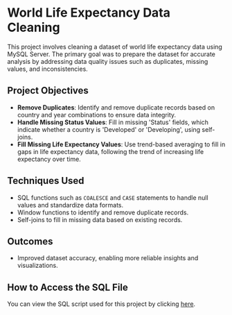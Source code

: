 # World Life Expectancy Data Cleaning

This project involves cleaning a dataset of world life expectancy data using MySQL Server. The primary goal was to prepare the dataset for accurate analysis by addressing data quality issues such as duplicates, missing values, and inconsistencies.

## Project Objectives

- **Remove Duplicates**: Identify and remove duplicate records based on country and year combinations to ensure data integrity.
- **Handle Missing Status Values**: Fill in missing 'Status' fields, which indicate whether a country is 'Developed' or 'Developing', using self-joins.
- **Fill Missing Life Expectancy Values**: Use trend-based averaging to fill in gaps in life expectancy data, following the trend of increasing life expectancy over time.

## Techniques Used

- SQL functions such as `COALESCE` and `CASE` statements to handle null values and standardize data formats.
- Window functions to identify and remove duplicate records.
- Self-joins to fill in missing data based on existing records.

## Outcomes

- Improved dataset accuracy, enabling more reliable insights and visualizations.

## How to Access the SQL File

You can view the SQL script used for this project by clicking [here](./data-cleaning.sql).

